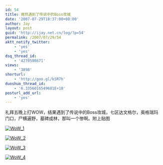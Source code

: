 ```yaml
---
id: 54
title: 竟然遇到了传说中的Boss攻城
date: '2007-07-29T18:37:00+08:00'
author: Jay
layout: post
guid: 'http://ijay.net.cn/log/?p=54'
permalink: /2007/07/29/54
aktt_notify_twitter:
    - 'yes'
    - 'yes'
dsq_thread_id:
    - '4270598671'
views:
    - '3898'
shorturl:
    - 'http://goo.gl/kSR7h'
duoshuo_thread_id:
    - '6.3356016549681E+18'
posturl_add_url:
    - 'yes'
---
```


礼拜五晚上打WOW，结果遇到了传说中的Boss攻城，七区达文格尔，奥格瑞玛门口，尸横遍野，墓碑成林，那叫一个惨啊。附上贴图

<a href="https://www.jayxu.com/log/wp-content/uploads/2007/07/wow_1.jpg" rel="attachment wp-att-248" title="WoW_1"><img src="https://www.jayxu.com/log/wp-content/uploads/2007/07/wow_1.jpg" alt="WoW_1" /></a>

<a href="https://www.jayxu.com/log/wp-content/uploads/2007/07/wow_2.jpg" rel="attachment wp-att-249" title="WoW_2"><img src="https://www.jayxu.com/log/wp-content/uploads/2007/07/wow_2.jpg" alt="WoW_2" /></a>

<a href="https://www.jayxu.com/log/wp-content/uploads/2007/07/wow_3.jpg" rel="attachment wp-att-250" title="WoW_3"><img src="https://www.jayxu.com/log/wp-content/uploads/2007/07/wow_3.jpg" alt="WoW_3" /></a>

<a href="https://www.jayxu.com/log/wp-content/uploads/2007/07/wow_4.jpg" rel="attachment wp-att-251" title="WoW_4"><img src="https://www.jayxu.com/log/wp-content/uploads/2007/07/wow_4.jpg" alt="WoW_4" /></a>